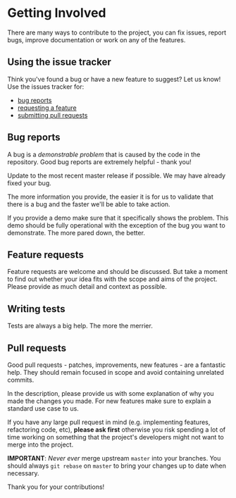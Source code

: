 # Getting Involved

There are many ways to contribute to the project, you can fix issues, report bugs, improve
documentation or work on any of the features.

## Using the issue tracker

Think you've found a bug or have a new feature to suggest? Let us know! Use the
issues tracker for:

* [bug reports](#bug-reports)
* [requesting a feature](#feature-requests)
* [submitting pull requests](#pull-requests)

## Bug reports

A bug is a _demonstrable problem_ that is caused by the code in the repository.
Good bug reports are extremely helpful - thank you!

Update to the most recent master release if possible. We may have already fixed
your bug.

The more information you provide, the easier it is for us to validate that there
is a bug and the faster we'll be able to take action.

If you provide a demo make sure that it specifically shows the problem. This demo should be
fully operational with the exception of the bug you want to demonstrate. The more
pared down, the better.

## Feature requests

Feature requests are welcome and should be discussed. But take a moment to find
out whether your idea fits with the scope and aims of the project. Please provide
as much detail and context as possible.

## Writing tests

Tests are always a big help. The more the merrier.

## Pull requests

Good pull requests - patches, improvements, new features - are a fantastic help.
They should remain focused in scope and avoid containing unrelated commits.

In the description, please provide us with some explanation of why you made the
changes you made. For new features make sure to explain a standard use case to us.

If you have any large pull request in mind (e.g. implementing features,
refactoring code, etc), **please ask first** otherwise you risk spending a lot of
time working on something that the project's developers might not want to merge
into the project.

**IMPORTANT**: _Never ever_ merge upstream `master` into your branches. You
should always `git rebase` on `master` to bring your changes up to date when
necessary.


Thank you for your contributions!